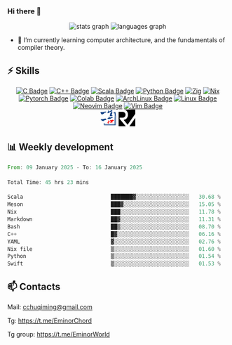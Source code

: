 ### Hi there 👋
<div align="center">
  <img src="https://github-readme-stats.vercel.app/api?username=Emin017&theme=calm&hide_title=false&hide_rank=false&show_icons=true&include_all_commits=true&count_private=true&disable_animations=false&locale=en&hide_border=false&" height="150" alt="stats graph"/>
  <img src="https://github-readme-stats.vercel.app/api/top-langs?username=Emin017&theme=calm&locale=en&hide_title=false&layout=compact&card_width=320&langs_count=8&hide_border=false&hide=html" height="150" alt="languages graph"/>
</div>

- 🌱 I’m currently learning computer architecture, and the fundamentals of compiler theory.
## ⚡ Skills
<div align="center">

[![C Badge](https://img.shields.io/badge/C-00599C?style=flat-square&logo=c&logoColor=white)]()
[![C++ Badge](https://img.shields.io/badge/C%2B%2B-00599C?style=flat-square&logo=c%2B%2B&logoColor=white)]()
[![Scala Badge](https://img.shields.io/badge/Scala-DC322F?style=flat-square&logo=scala&logoColor=white)]()
[![Python Badge](https://img.shields.io/badge/-Python-3776AB?style=flat-square&logo=Python&logoColor=white)]()
[![Zig](https://img.shields.io/badge/Zig-%23F7A41D.svg?style=flat-square&logo=zig&logoColor=white)]()
[![Nix](https://img.shields.io/badge/NIX-5277C3.svg?style=flat-square&logo=NixOS&logoColor=white)]()
[![Pytorch Badge](https://img.shields.io/badge/-Pytorch-EE4C2C?style=flat-square&logo=PyTorch&logoColor=white)]()
[![Colab Badge](https://img.shields.io/badge/Colab-F9AB00?style=flat-square&logo=googlecolab&color=525252)]()
[![ArchLinux Badge](https://img.shields.io/badge/Arch_Linux-1793D1?style=flat-square&logo=arch-linux&logoColor=white)]()
[![Linux Badge](https://img.shields.io/badge/-Linux-FCC624?style=flat-square&logo=Linux&logoColor=white)]()
[![Neovim Badge](https://img.shields.io/badge/NeoVim-%2357A143.svg?&style=flat-square&logo=neovim&logoColor=white)]()
[![Vim Badge](https://img.shields.io/badge/VIM-%2311AB00.svg?&style=flat-square&logo=vim&logoColor=white)]()
<br>
 <img src="ysyx.png" width = "38" height = "38" alt="YSYX Badge"/>
 <img src="risc-v.svg" width = "38" height = "38" alt="RISCV"/>

</div>

## 📊 Weekly development
<!--START_SECTION:waka-->

```rust
From: 09 January 2025 - To: 16 January 2025

Total Time: 45 hrs 23 mins

Scala                            ███████▓░░░░░░░░░░░░░░░░░   30.68 %
Meson                            ███▓░░░░░░░░░░░░░░░░░░░░░   15.05 %
Nix                              ███░░░░░░░░░░░░░░░░░░░░░░   11.78 %
Markdown                         ██▓░░░░░░░░░░░░░░░░░░░░░░   11.31 %
Bash                             ██▒░░░░░░░░░░░░░░░░░░░░░░   08.70 %
C++                              █▓░░░░░░░░░░░░░░░░░░░░░░░   06.16 %
YAML                             ▓░░░░░░░░░░░░░░░░░░░░░░░░   02.76 %
Nix file                         ▒░░░░░░░░░░░░░░░░░░░░░░░░   01.60 %
Python                           ▒░░░░░░░░░░░░░░░░░░░░░░░░   01.54 %
Swift                            ▒░░░░░░░░░░░░░░░░░░░░░░░░   01.53 %
```

<!--END_SECTION:waka-->

## 📫 Contacts
Mail: cchuqiming@gmail.com

Tg: https://t.me/EminorChord

Tg group: https://t.me/EminorWorld
